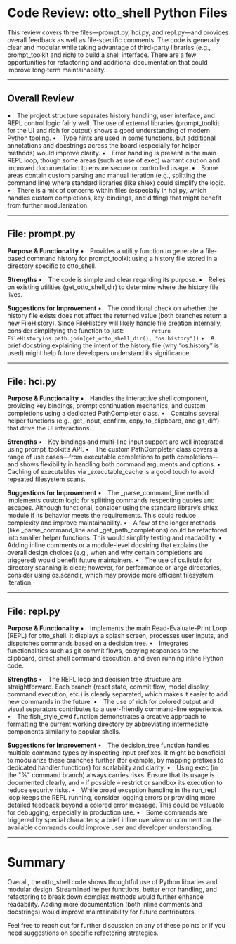 # Code Review: otto_shell Python Files

This review covers three files—prompt.py, hci.py, and repl.py—and provides overall feedback as well as file-specific comments. The code is
generally clear and modular while taking advantage of third-party libraries (e.g., prompt_toolkit and rich) to build a shell interface. There
are a few opportunities for refactoring and additional documentation that could improve long‐term maintainability.

---

## Overall Review

• The project structure separates history handling, user interface, and REPL control logic fairly well. The use of external libraries
(prompt_toolkit for the UI and rich for output) shows a good understanding of modern Python tooling.
• Type hints are used in some functions, but additional annotations and docstrings across the board (especially for helper methods) would
improve clarity.
• Error handling is present in the main REPL loop, though some areas (such as use of exec) warrant caution and improved documentation to
ensure secure or controlled usage.
• Some areas contain custom parsing and manual iteration (e.g., splitting the command line) where standard libraries (like shlex) could
simplify the logic.
• There is a mix of concerns within files (especially in hci.py, which handles custom completions, key-bindings, and diffing) that might
benefit from further modularization.

---

## File: prompt.py

**Purpose & Functionality**
• Provides a utility function to generate a file-based command history for prompt_toolkit using a history file stored in a directory specific
to otto_shell.

**Strengths**
• The code is simple and clear regarding its purpose.
• Relies on existing utilities (get_otto_shell_dir) to determine where the history file lives.

**Suggestions for Improvement**
• The conditional check on whether the history file exists does not affect the returned value (both branches return a new FileHistory). Since
FileHistory will likely handle file creation internally, consider simplifying the function to just:
  
  `return FileHistory(os.path.join(get_otto_shell_dir(), "os.history"))`
• A brief docstring explaining the intent of the history file (why “os.history” is used) might help future developers understand its
significance.

---

## File: hci.py

**Purpose & Functionality**
• Handles the interactive shell component, providing key bindings, prompt continuation mechanics, and custom completions using a dedicated
PathCompleter class.
• Contains several helper functions (e.g., get_input, confirm, copy_to_clipboard, and git_diff) that drive the UI interactions.

**Strengths**
• Key bindings and multi-line input support are well integrated using prompt_toolkit’s API.
• The custom PathCompleter class covers a range of use cases—from executable completions to path completions—and shows flexibility in handling
both command arguments and options.
• Caching of executables via _executable_cache is a good touch to avoid repeated filesystem scans.

**Suggestions for Improvement**
• The _parse_command_line method implements custom logic for splitting commands respecting quotes and escapes. Although functional, consider
using the standard library’s shlex module if its behavior meets the requirements. This could reduce complexity and improve maintainability.
• A few of the longer methods (like _parse_command_line and _get_path_completions) could be refactored into smaller helper functions. This
would simplify testing and readability.
• Adding inline comments or a module-level docstring that explains the overall design choices (e.g., when and why certain completions are
triggered) would benefit future maintainers.
• The use of os.listdir for directory scanning is clear; however, for performance or large directories, consider using os.scandir, which may
provide more efficient filesystem iteration.

---

## File: repl.py

**Purpose & Functionality**
• Implements the main Read-Evaluate-Print Loop (REPL) for otto_shell. It displays a splash screen, processes user inputs, and dispatches
commands based on a decision tree.
• Integrates functionalities such as git commit flows, copying responses to the clipboard, direct shell command execution, and even running
inline Python code.

**Strengths**
• The REPL loop and decision tree structure are straightforward. Each branch (reset state, commit flow, model display, command execution,
etc.) is clearly separated, which makes it easier to add new commands in the future.
• The use of rich for colored output and visual separators contributes to a user-friendly command-line experience.
• The fish_style_cwd function demonstrates a creative approach to formatting the current working directory by abbreviating intermediate
components similarly to popular shells.

**Suggestions for Improvement**
• The decision_tree function handles multiple command types by inspecting input prefixes. It might be beneficial to modularize these branches
further (for example, by mapping prefixes to dedicated handler functions) for scalability and clarity.
• Using exec (in the "%" command branch) always carries risks. Ensure that its usage is documented clearly, and – if possible – restrict or
sandbox its execution to reduce security risks.
• While broad exception handling in the run_repl loop keeps the REPL running, consider logging errors or providing more detailed feedback
beyond a colored error message. This could be valuable for debugging, especially in production use.
• Some commands are triggered by special characters; a brief inline overview or comment on the available commands could improve user and
developer understanding.

---

# Summary

Overall, the otto_shell code shows thoughtful use of Python libraries and modular design. Streamlined helper functions, better error handling,
and refactoring to break down complex methods would further enhance readability. Adding more documentation (both inline comments and
docstrings) would improve maintainability for future contributors.

Feel free to reach out for further discussion on any of these points or if you need suggestions on specific refactoring strategies.

